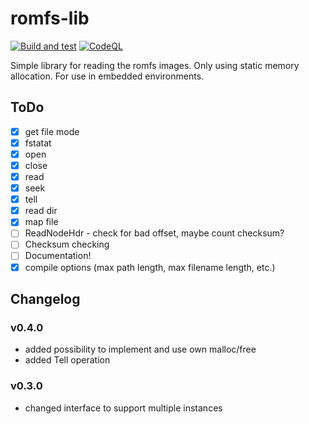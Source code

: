 # romfs-lib

[![Build and test](https://github.com/mek-x/romfs-lib/actions/workflows/cmake.yml/badge.svg)](https://github.com/mek-x/romfs-lib/actions/workflows/cmake.yml)
[![CodeQL](https://github.com/mek-x/romfs-lib/actions/workflows/codeql-analysis.yml/badge.svg)](https://github.com/mek-x/romfs-lib/actions/workflows/codeql-analysis.yml)

Simple library for reading the romfs images. Only using static memory allocation. For use in embedded environments.

## ToDo

- [x] get file mode
- [x] fstatat
- [x] open
- [x] close
- [x] read
- [x] seek
- [x] tell
- [x] read dir
- [x] map file
- [ ] ReadNodeHdr - check for bad offset, maybe count checksum?
- [ ] Checksum checking
- [ ] Documentation!
- [x] compile options (max path length, max filename length, etc.)

## Changelog

### v0.4.0

- added possibility to implement and use own malloc/free
- added Tell operation

### v0.3.0

- changed interface to support multiple instances
